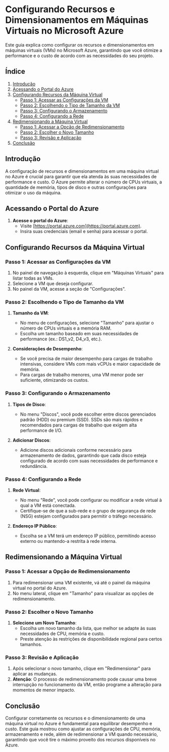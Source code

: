 # Configurando Recursos e Dimensionamentos em Máquinas Virtuais no Microsoft Azure

Este guia explica como configurar os recursos e dimensionamentos em máquinas virtuais (VMs) no Microsoft Azure, garantindo que você otimize a performance e o custo de acordo com as necessidades do seu projeto.

## Índice

1. [Introdução](#introdução)
2. [Acessando o Portal do Azure](#acessando-o-portal-do-azure)
3. [Configurando Recursos da Máquina Virtual](#configurando-recursos-da-máquina-virtual)
   - [Passo 1: Acessar as Configurações da VM](#passo-1-acessar-as-configurações-da-vm)
   - [Passo 2: Escolhendo o Tipo de Tamanho da VM](#passo-2-escolhendo-o-tipo-de-tamanho-da-vm)
   - [Passo 3: Configurando o Armazenamento](#passo-3-configurando-o-armazenamento)
   - [Passo 4: Configurando a Rede](#passo-4-configurando-a-rede)
4. [Redimensionando a Máquina Virtual](#redimensionando-a-máquina-virtual)
   - [Passo 1: Acessar a Opção de Redimensionamento](#passo-1-acessar-a-opção-de-redimensionamento)
   - [Passo 2: Escolher o Novo Tamanho](#passo-2-escolher-o-novo-tamanho)
   - [Passo 3: Revisão e Aplicação](#passo-3-revisão-e-aplicação)
5. [Conclusão](#conclusão)

## Introdução

A configuração de recursos e dimensionamentos em uma máquina virtual no Azure é crucial para garantir que ela atenda às suas necessidades de performance e custo. O Azure permite alterar o número de CPUs virtuais, a quantidade de memória, tipos de disco e outras configurações para otimizar o uso da máquina.

## Acessando o Portal do Azure

1. **Acesse o portal do Azure**:
   - Visite [https://portal.azure.com](https://portal.azure.com).
   - Insira suas credenciais (email e senha) para acessar o portal.

## Configurando Recursos da Máquina Virtual

### Passo 1: Acessar as Configurações da VM

1. No painel de navegação à esquerda, clique em "Máquinas Virtuais" para listar todas as VMs.
2. Selecione a VM que deseja configurar.
3. No painel da VM, acesse a seção de "Configurações".

### Passo 2: Escolhendo o Tipo de Tamanho da VM

1. **Tamanho da VM**:
   - No menu de configurações, selecione "Tamanho" para ajustar o número de CPUs virtuais e a memória RAM.
   - Escolha um tamanho baseado em suas necessidades de performance (ex.: DS1_v2, D4_v3, etc.).

2. **Considerações de Desempenho**:
   - Se você precisa de maior desempenho para cargas de trabalho intensivas, considere VMs com mais vCPUs e maior capacidade de memória.
   - Para cargas de trabalho menores, uma VM menor pode ser suficiente, otimizando os custos.

### Passo 3: Configurando o Armazenamento

1. **Tipos de Disco**:
   - No menu "Discos", você pode escolher entre discos gerenciados padrão (HDD) ou premium (SSD). SSDs são mais rápidos e recomendados para cargas de trabalho que exigem alta performance de I/O.

2. **Adicionar Discos**:
   - Adicione discos adicionais conforme necessário para armazenamento de dados, garantindo que cada disco esteja configurado de acordo com suas necessidades de performance e redundância.

### Passo 4: Configurando a Rede

1. **Rede Virtual**:
   - No menu "Rede", você pode configurar ou modificar a rede virtual à qual a VM está conectada.
   - Certifique-se de que a sub-rede e o grupo de segurança de rede (NSG) estejam configurados para permitir o tráfego necessário.

2. **Endereço IP Público**:
   - Escolha se a VM terá um endereço IP público, permitindo acesso externo ou mantendo-a restrita à rede interna.

## Redimensionando a Máquina Virtual

### Passo 1: Acessar a Opção de Redimensionamento

1. Para redimensionar uma VM existente, vá até o painel da máquina virtual no portal do Azure.
2. No menu lateral, clique em "Tamanho" para visualizar as opções de redimensionamento.

### Passo 2: Escolher o Novo Tamanho

1. **Selecione um Novo Tamanho**:
   - Escolha um novo tamanho da lista, que melhor se adapte às suas necessidades de CPU, memória e custo.
   - Preste atenção às restrições de disponibilidade regional para certos tamanhos.

### Passo 3: Revisão e Aplicação

1. Após selecionar o novo tamanho, clique em "Redimensionar" para aplicar as mudanças.
2. **Atenção**: O processo de redimensionamento pode causar uma breve interrupção no funcionamento da VM, então programe a alteração para momentos de menor impacto.

## Conclusão

Configurar corretamente os recursos e o dimensionamento de uma máquina virtual no Azure é fundamental para equilibrar desempenho e custo. Este guia mostrou como ajustar as configurações de CPU, memória, armazenamento e rede, além de redimensionar a VM quando necessário, garantindo que você tire o máximo proveito dos recursos disponíveis no Azure.
